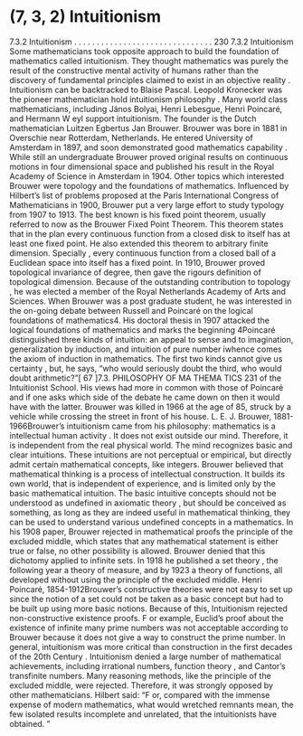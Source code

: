# (7, 3, 2) Intuitionism

7.3.2 Intuitionism . . . . . . . . . . . . . . . . . . . . . . . . . . . . . . . 230
7.3.2 Intuitionism
Some mathematicians took opposite approach to
build the foundation of mathematics called intuitionism. They thought mathematics was purely
the result of the constructive mental activity of
humans rather than the discovery of fundamental
principles claimed to exist in an objective reality .
Intuitionism can be backtracked to Blaise Pascal. Leopold Kronecker was the pioneer
mathematician hold intuitionism philosophy . Many world class mathematicians, including János Bolyai, Henri Lebesgue, Henri Poincaré, and Hermann W eyl support intuitionism. The founder is the Dutch mathematician Luitzen Egbertus Jan Brouwer. Brouwer
was bore in 1881 in Overschie near Rotterdam, Netherlands. He entered University of
Amsterdam in 1897, and soon demonstrated good mathematics capability . While still
an undergraduate Brouwer proved original results on continuous motions in four dimensional space and published his result in the Royal Academy of Science in Amsterdam
in 1904. Other topics which interested Brouwer were topology and the foundations of
mathematics.
Influenced by Hilbert’s list of problems proposed at the Paris International Congress
of Mathematicians in 1900, Brouwer put a very large effort to study typology from 1907 to
1913. The best known is his fixed point theorem, usually referred to now as the Brouwer
Fixed Point Theorem. This theorem states that in the plan every continuous function
from a closed disk to itself has at least one fixed point. He also extended this theorem
to arbitrary finite dimension. Specially , every continuous function from a closed ball of a
Euclidean space into itself has a fixed point. In 1910, Brouwer proved topological invariance of degree, then gave the rigours definition of topological dimension. Because of the
outstanding contribution to topology , he was elected a member of the Royal Netherlands
Academy of Arts and Sciences.
When Brouwer was a post graduate student, he was interested in the on-going debate
between Russell and Poincaré on the logical foundations of mathematics4. His doctoral
thesis in 1907 attacked the logical foundations of mathematics and marks the beginning
4Poincaré distinguished three kinds of intuition: an appeal to sense and to imagination, generalization
by induction, and intuition of pure number iwhence comes the axiom of induction in mathematics. The
first two kinds cannot give us certainty , but, he says, “who would seriously doubt the third, who would
doubt arithmetic?”[ 67 ]7.3. PHILOSOPHY OF MA THEMA TICS 231
of the Intuitionist School. His views had more in common with those of Poincaré and if
one asks which side of the debate he came down on then it would have with the latter.
Brouwer was killed in 1966 at the age of 85, struck by a vehicle while crossing the street
in front of his house.
L. E. J. Brouwer, 1881-1966Brouwer’s intuitionism came from his philosophy: mathematics is a intellectual human activity .
It does not exist outside our mind. Therefore, it
is independent from the real physical world. The
mind recognizes basic and clear intuitions. These
intuitions are not perceptual or empirical, but directly admit certain mathematical concepts, like integers. Brouwer believed that mathematical thinking is a process of intellectual construction. It
builds its own world, that is independent of experience, and is limited only by the basic mathematical intuition. The basic intuitive concepts should
not be understood as undefined in axiomatic theory , but should be conceived as something, as long
as they are indeed useful in mathematical thinking,
they can be used to understand various undefined
concepts in a mathematics.
In his 1908 paper, Brouwer rejected in mathematical proofs the principle of the excluded middle,
which states that any mathematical statement is either true or false, no other possibility is allowed. Brouwer denied that this dichotomy
applied to infinite sets. In 1918 he published a set theory , the following year a theory of
measure, and by 1923 a theory of functions, all developed without using the principle of
the excluded middle.
Henri Poincaré, 1854-1912Brouwer’s constructive theories were not easy to set up
since the notion of a set could not be taken as a basic concept but had to be built up using more basic notions. Because of this, Intuitionism rejected non-constructive existence proofs. F or example, Euclid’s proof about the existence of infinite many prime numbers was not acceptable
according to Brouwer because it does not give a way to construct the prime number.
In general, intuitionism was more critical than construction in the first decades of the 20th Century . Intuitionism
denied a large number of mathematical achievements, including irrational numbers, function theory , and Cantor’s
transfinite numbers. Many reasoning methods, like the principle of the excluded middle, were rejected. Therefore, it was
strongly opposed by other mathematicians. Hilbert said: “F or, compared with the immense expense of modern mathematics, what would wretched remnants mean, the few
isolated results incomplete and unrelated, that the intuitionists have obtained. ”
